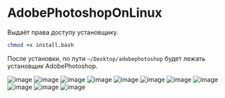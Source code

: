 # AdobePhotoshopOnLinux

Выдаёт права доступу установщику.

```bash
chmod +x install.bash
```

После установки, по пути `~/Desktop/adobephotoshop` будет лежать установщик AdobePhotoshop. 

![image](https://github.com/AbkhazianDevelopers/AdobePhotoshopOnLinux/assets/149709871/98ff4ebc-e075-47f1-9338-169f8574461d)
![image](https://github.com/AbkhazianDevelopers/AdobePhotoshopOnLinux/assets/149709871/b0a2e50d-a839-4f13-b963-bfcbe9bc0fe0)
![image](https://github.com/AbkhazianDevelopers/AdobePhotoshopOnLinux/assets/149709871/1475f987-b56e-49df-a02e-f7c050574743)
![image](https://github.com/AbkhazianDevelopers/AdobePhotoshopOnLinux/assets/149709871/49cab7e0-1c62-4417-b4d0-458af9967070)
![image](https://github.com/AbkhazianDevelopers/AdobePhotoshopOnLinux/assets/149709871/f4ec6fcf-37c0-4fcf-a4c4-915482d30132)
![image](https://github.com/AbkhazianDevelopers/AdobePhotoshopOnLinux/assets/149709871/a94c4a94-4fb8-438e-b25a-49bf19673457)
![image](https://github.com/AbkhazianDevelopers/AdobePhotoshopOnLinux/assets/149709871/6c00451a-6156-45ea-8329-9dcfd8ef3e72)
![image](https://github.com/AbkhazianDevelopers/AdobePhotoshopOnLinux/assets/149709871/47879d4f-409d-4b4c-8b8a-3262335e5208)
![image](https://github.com/AbkhazianDevelopers/AdobePhotoshopOnLinux/assets/149709871/88109f8a-cc1f-4e23-91d3-1fd37deb12a8)
![image](https://github.com/AbkhazianDevelopers/AdobePhotoshopOnLinux/assets/149709871/c1dad0fb-f65e-47c1-b10a-10d317de97af)
![image](https://github.com/AbkhazianDevelopers/AdobePhotoshopOnLinux/assets/149709871/e54c8df7-dfbc-4a50-9cdf-e9dfe631ad3f)
